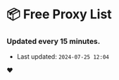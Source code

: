 # :package: Free Proxy List
### Updated every 15 minutes.

- Last updated: `2024-07-25 12:04`

:heart:

